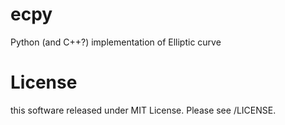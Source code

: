 # ecpy
Python (and C++?) implementation of Elliptic curve

# License
this software released under MIT License. Please see /LICENSE.

